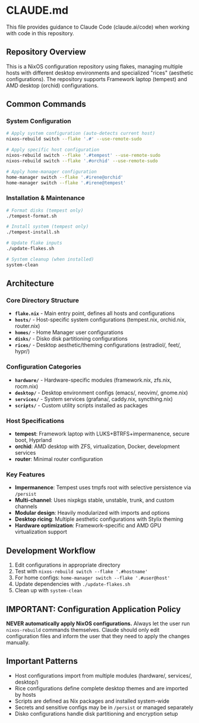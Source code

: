 # CLAUDE.md

This file provides guidance to Claude Code (claude.ai/code) when working with code in this repository.

## Repository Overview

This is a NixOS configuration repository using flakes, managing multiple hosts with different desktop environments and specialized "rices" (aesthetic configurations). The repository supports Framework laptop (tempest) and AMD desktop (orchid) configurations.

## Common Commands

### System Configuration
```bash
# Apply system configuration (auto-detects current host)
nixos-rebuild switch --flake '.#' --use-remote-sudo

# Apply specific host configuration  
nixos-rebuild switch --flake '.#tempest' --use-remote-sudo
nixos-rebuild switch --flake '.#orchid' --use-remote-sudo

# Apply home-manager configuration
home-manager switch --flake '.#irene@orchid'
home-manager switch --flake '.#irene@tempest'
```

### Installation & Maintenance
```bash
# Format disks (tempest only)
./tempest-format.sh

# Install system (tempest only) 
./tempest-install.sh

# Update flake inputs
./update-flakes.sh

# System cleanup (when installed)
system-clean
```

## Architecture

### Core Directory Structure
- **`flake.nix`** - Main entry point, defines all hosts and configurations
- **`hosts/`** - Host-specific system configurations (tempest.nix, orchid.nix, router.nix)
- **`homes/`** - Home Manager user configurations
- **`disks/`** - Disko disk partitioning configurations
- **`rices/`** - Desktop aesthetic/theming configurations (estradiol/, feet/, hypr/)

### Configuration Categories
- **`hardware/`** - Hardware-specific modules (framework.nix, zfs.nix, rocm.nix)
- **`desktop/`** - Desktop environment configs (emacs/, neovim/, gnome.nix)
- **`services/`** - System services (grafana/, caddy.nix, syncthing.nix)
- **`scripts/`** - Custom utility scripts installed as packages

### Host Specifications
- **tempest**: Framework laptop with LUKS+BTRFS+impermanence, secure boot, Hyprland
- **orchid**: AMD desktop with ZFS, virtualization, Docker, development services
- **router**: Minimal router configuration

### Key Features
- **Impermanence**: Tempest uses tmpfs root with selective persistence via `/persist`
- **Multi-channel**: Uses nixpkgs stable, unstable, trunk, and custom channels
- **Modular design**: Heavily modularized with imports and options
- **Desktop ricing**: Multiple aesthetic configurations with Stylix theming
- **Hardware optimization**: Framework-specific and AMD GPU virtualization support

## Development Workflow

1. Edit configurations in appropriate directory
2. Test with `nixos-rebuild switch --flake '.#hostname'` 
3. For home configs: `home-manager switch --flake '.#user@host'`
4. Update dependencies with `./update-flakes.sh`
5. Clean up with `system-clean`

## IMPORTANT: Configuration Application Policy

**NEVER automatically apply NixOS configurations.** Always let the user run `nixos-rebuild` commands themselves. Claude should only edit configuration files and inform the user that they need to apply the changes manually.

## Important Patterns

- Host configurations import from multiple modules (hardware/, services/, desktop/)
- Rice configurations define complete desktop themes and are imported by hosts
- Scripts are defined as Nix packages and installed system-wide
- Secrets and sensitive configs may be in `/persist` or managed separately
- Disko configurations handle disk partitioning and encryption setup
